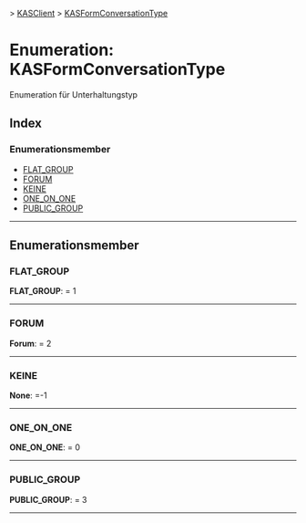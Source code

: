 [](../README.md) > [KASClient](../modules/kasclient.md) > [KASFormConversationType](../enums/kasclient.kasformconversationtype.md)

# <a name="enumeration-kasformconversationtype"></a>Enumeration: KASFormConversationType

Enumeration für Unterhaltungstyp
## <a name="index"></a>Index 

### <a name="enumeration-members"></a>Enumerationsmember

* [FLAT_GROUP](kasclient.kasformconversationtype.md#flat_group)
* [FORUM](kasclient.kasformconversationtype.md#forum)
* [KEINE](kasclient.kasformconversationtype.md#none)
* [ONE_ON_ONE](kasclient.kasformconversationtype.md#one_on_one)
* [PUBLIC_GROUP](kasclient.kasformconversationtype.md#public_group)

---

## <a name="enumeration-members"></a>Enumerationsmember

<a id="flat_group"></a>

###  <a name="flatgroup"></a>FLAT_GROUP

**FLAT_GROUP**: = 1

___

<a id="forum"></a>

###  <a name="forum"></a>FORUM

**Forum**: = 2

___

<a id="none"></a>

###  <a name="none"></a>KEINE

**None**: =-1

___

<a id="one_on_one"></a>

###  <a name="oneonone"></a>ONE_ON_ONE

**ONE_ON_ONE**: = 0

___

<a id="public_group"></a>

###  <a name="publicgroup"></a>PUBLIC_GROUP

**PUBLIC_GROUP**: = 3

___

